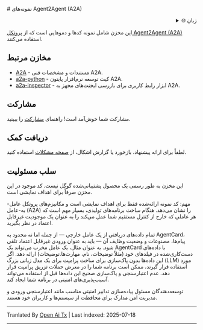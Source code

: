 <translate-content># نمونه‌های Agent2Agent (A2A)

<div style="text-align: right;">
  <details>
    <summary>🌐 زبان</summary>
    <div style="text-align: center;">
      <a href="https://openaitx.github.io/view.html?user=a2aproject&project=a2a-samples&lang=en">English</a>
      | <a href="https://openaitx.github.io/view.html?user=a2aproject&project=a2a-samples&lang=zh-CN">简体中文</a>
      | <a href="https://openaitx.github.io/view.html?user=a2aproject&project=a2a-samples&lang=zh-TW">繁體中文</a>
      | <a href="https://openaitx.github.io/view.html?user=a2aproject&project=a2a-samples&lang=ja">日本語</a>
      | <a href="https://openaitx.github.io/view.html?user=a2aproject&project=a2a-samples&lang=ko">한국어</a>
      | <a href="https://openaitx.github.io/view.html?user=a2aproject&project=a2a-samples&lang=hi">हिन्दी</a>
      | <a href="https://openaitx.github.io/view.html?user=a2aproject&project=a2a-samples&lang=th">ไทย</a>
      | <a href="https://openaitx.github.io/view.html?user=a2aproject&project=a2a-samples&lang=fr">Français</a>
      | <a href="https://openaitx.github.io/view.html?user=a2aproject&project=a2a-samples&lang=de">Deutsch</a>
      | <a href="https://openaitx.github.io/view.html?user=a2aproject&project=a2a-samples&lang=es">Español</a>
      | <a href="https://openaitx.github.io/view.html?user=a2aproject&project=a2a-samples&lang=it">Italiano</a>
      | <a href="https://openaitx.github.io/view.html?user=a2aproject&project=a2a-samples&lang=ru">Русский</a>
      | <a href="https://openaitx.github.io/view.html?user=a2aproject&project=a2a-samples&lang=pt">Português</a>
      | <a href="https://openaitx.github.io/view.html?user=a2aproject&project=a2a-samples&lang=nl">Nederlands</a>
      | <a href="https://openaitx.github.io/view.html?user=a2aproject&project=a2a-samples&lang=pl">Polski</a>
      | <a href="https://openaitx.github.io/view.html?user=a2aproject&project=a2a-samples&lang=ar">العربية</a>
      | <a href="https://openaitx.github.io/view.html?user=a2aproject&project=a2a-samples&lang=fa">فارسی</a>
      | <a href="https://openaitx.github.io/view.html?user=a2aproject&project=a2a-samples&lang=tr">Türkçe</a>
      | <a href="https://openaitx.github.io/view.html?user=a2aproject&project=a2a-samples&lang=vi">Tiếng Việt</a>
      | <a href="https://openaitx.github.io/view.html?user=a2aproject&project=a2a-samples&lang=id">Bahasa Indonesia</a>
    </div>
  </details>
</div>

این مخزن شامل نمونه کدها و دموهایی است که از [پروتکل Agent2Agent (A2A)](https://goo.gle/a2a) استفاده می‌کنند.

## مخازن مرتبط

- [A2A](https://github.com/a2aproject/A2A) - مستندات و مشخصات فنی A2A.
- [a2a-python](https://github.com/a2aproject/a2a-python) - کیت توسعه نرم‌افزار پایتون A2A.
- [a2a-inspector](https://github.com/a2aproject/a2a-inspector) - ابزار رابط کاربری برای بازرسی ایجنت‌های مجهز به A2A.

## مشارکت

مشارکت شما خوش‌آمد است! راهنمای [مشارکت](https://raw.githubusercontent.com/a2aproject/a2a-samples/main/CONTRIBUTING.md) را ببینید.

## دریافت کمک

لطفاً برای ارائه پیشنهاد، بازخورد یا گزارش اشکال، از [صفحه مشکلات](https://github.com/a2aproject/a2a-samples/issues) استفاده کنید.

## سلب مسئولیت

این مخزن به طور رسمی یک محصول پشتیبانی‌شده گوگل نیست. کد موجود در این مخزن صرفاً برای اهداف نمایشی است.

مهم: کد نمونه ارائه‌شده فقط برای اهداف نمایشی است و مکانیزم‌های پروتکل عامل-به-عامل (A2A) را نشان می‌دهد. هنگام ساخت برنامه‌های تولیدی، بسیار مهم است که هر عاملی که خارج از کنترل مستقیم شما عمل می‌کند را به عنوان یک موجودیت غیرقابل اعتماد در نظر بگیرید.

تمام داده‌های دریافتی از یک عامل خارجی — از جمله اما نه محدود به AgentCard، پیام‌ها، مصنوعات و وضعیت وظایف آن — باید به عنوان ورودی غیرقابل اعتماد تلقی شود. به عنوان مثال، یک عامل مخرب می‌تواند یک AgentCard با داده‌های دست‌کاری‌شده در فیلدهای خود (مثلاً توضیحات، نام، مهارت‌ها.توضیحات) ارائه دهد. اگر این داده‌ها بدون پاک‌سازی برای ساخت پرامپت برای یک مدل زبانی بزرگ (LLM) مورد استفاده قرار گیرند، ممکن است برنامه شما را در معرض حملات تزریق پرامپت قرار دهد. عدم اعتبارسنجی و پاک‌سازی صحیح این داده‌ها قبل از استفاده می‌تواند آسیب‌پذیری‌های امنیتی در برنامه شما ایجاد کند.

توسعه‌دهندگان مسئول پیاده‌سازی تدابیر امنیتی مناسب مانند اعتبارسنجی ورودی و مدیریت امن مدارک برای محافظت از سیستم‌ها و کاربران خود هستند.
</translate-content>

---

Tranlated By [Open Ai Tx](https://github.com/OpenAiTx/OpenAiTx) | Last indexed: 2025-07-18

---